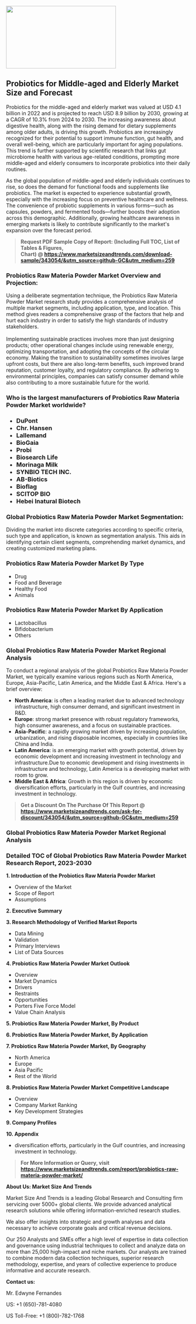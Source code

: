 <p><img class="alignnone size-medium wp-image-20088" src="https://ffe5etoiles.com/wp-content/uploads/2024/12/MST1-300x171.png" alt="" width="300" height="171" /></p><h2>Probiotics for Middle-aged and Elderly Market Size and Forecast</h2><p>Probiotics for the middle-aged and elderly market was valued at USD 4.1 billion in 2022 and is projected to reach USD 8.9 billion by 2030, growing at a CAGR of 10.3% from 2024 to 2030. The increasing awareness about digestive health, along with the rising demand for dietary supplements among older adults, is driving this growth. Probiotics are increasingly recognized for their potential to support immune function, gut health, and overall well-being, which are particularly important for aging populations. This trend is further supported by scientific research that links gut microbiome health with various age-related conditions, prompting more middle-aged and elderly consumers to incorporate probiotics into their daily routines.</p><p>As the global population of middle-aged and elderly individuals continues to rise, so does the demand for functional foods and supplements like probiotics. The market is expected to experience substantial growth, especially with the increasing focus on preventive healthcare and wellness. The convenience of probiotic supplements in various forms—such as capsules, powders, and fermented foods—further boosts their adoption across this demographic. Additionally, growing healthcare awareness in emerging markets is likely to contribute significantly to the market's expansion over the forecast period.</p></p><blockquote id="" class=""><strong>Request PDF Sample Copy of Report: (Including Full TOC, List of Tables &amp; Figures, Chart)&nbsp;@&nbsp;<strong><a href="https://www.marketsizeandtrends.com/download-sample/343054/&utm_source=github-GC&utm_medium=259" target="_blank">https://www.marketsizeandtrends.com/download-sample/343054/&utm_source=github-GC&utm_medium=259</a></strong></strong></blockquote><h3 id="" class="">Probiotics Raw Materia Powder Market&nbsp;Overview and Projection:</h3><p id="" class="">Using a deliberate segmentation technique, the Probiotics Raw Materia Powder Market research study provides a comprehensive analysis of multiple market segments, including application, type, and location. This method gives readers a comprehensive grasp of the factors that help and hurt each industry in order to satisfy the high standards of industry stakeholders. <br /> <br />Implementing sustainable practices involves more than just designing products; other operational changes include using renewable energy, optimizing transportation, and adopting the concepts of the circular economy. Making the transition to sustainability sometimes involves large upfront costs, but there are also long-term benefits, such improved brand reputation, customer loyalty, and regulatory compliance. By adhering to environmental principles, companies can satisfy consumer demand while also contributing to a more sustainable future for the world.</p><h3 id="" class="">Who is the largest manufacturers of&nbsp;Probiotics Raw Materia Powder Market worldwide?</h3><h3 class=""><p><ul><li>DuPont </li><li> Chr. Hansen </li><li> Lallemand </li><li> BioGaia </li><li> Probi </li><li> Biosearch Life </li><li> Morinaga Milk </li><li> SYNBIO TECH INC. </li><li> AB-Biotics </li><li> Bioflag </li><li> SCITOP BIO </li><li> Hebei Inatural Biotech</li></ul></p></h3><h3 id="" class="">Global&nbsp;Probiotics Raw Materia Powder Market Segmentation:</h3><p id="" class="">Dividing the market into discrete categories according to specific criteria, such type and application, is known as segmentation analysis. This aids in identifying certain client segments, comprehending market dynamics, and creating customized marketing plans.</p><h3 id="" class="">Probiotics Raw Materia Powder Market&nbsp;By Type</h3><p><p><ul><li>Drug</li><li> Food and Beverage</li><li> Healthy Food</li><li> Animals</p></li></ul></p></p><h3 id="" class="">Probiotics Raw Materia Powder Market&nbsp;By Application</h3><p class=""><p><ul><li>Lactobacillus</li><li> Bifidobacterium</li><li> Others</li></ul></p></p><h3 id="" class="">Global Probiotics Raw Materia Powder Market Regional Analysis</h3><p id="" class="">To conduct a regional analysis of the global Probiotics Raw Materia Powder Market, we typically examine various regions such as North America, Europe, Asia-Pacific, Latin America, and the Middle East &amp; Africa. Here's a brief overview:</p><ul><li><strong>North America</strong>: is often a leading market due to advanced technology infrastructure, high consumer demand, and significant investment in R&amp;D.</li><li><strong>Europe</strong>: strong market presence with robust regulatory frameworks, high consumer awareness, and a focus on sustainable practices.</li><li><strong>Asia-Pacific</strong>: a rapidly growing market driven by increasing population, urbanization, and rising disposable incomes, especially in countries like China and India.</li><li><strong>Latin America</strong>: is an emerging market with growth potential, driven by economic development and increasing investment in technology and infrastructure.Due to economic development and rising investments in infrastructure and technology, Latin America is a developing market with room to grow.</li><li><strong>Middle East &amp; Africa</strong>: Growth in this region is driven by economic diversification efforts, particularly in the Gulf countries, and increasing investment in technology.</li></ul><blockquote id="" class=""><strong>Get a Discount On The Purchase Of This Report @ <strong><a href="https://www.marketsizeandtrends.com/ask-for-discount/343054/&utm_source=github-GC&utm_medium=259" target="_blank">https://www.marketsizeandtrends.com/ask-for-discount/343054/&utm_source=github-GC&utm_medium=259</a></strong></strong></blockquote><h3 id="" class="">Global Probiotics Raw Materia Powder Market Regional Analysis</h3><h3 id="" class="">Detailed TOC of Global Probiotics Raw Materia Powder Market Research Report, 2023-2030</h3><p id="" class=""><strong>1. Introduction of the Probiotics Raw Materia Powder Market</strong></p><ul><li>Overview of the Market</li><li>Scope of Report</li><li>Assumptions</li></ul><p id="" class=""><strong>2. Executive Summary</strong></p><p id="" class=""><strong>3. Research Methodology of Verified Market Reports</strong></p><ul><li>Data Mining</li><li>Validation</li><li>Primary Interviews</li><li>List of Data Sources</li></ul><p id="" class=""><strong>4. Probiotics Raw Materia Powder Market Outlook</strong></p><ul><li>Overview</li><li>Market Dynamics</li><li>Drivers</li><li>Restraints</li><li>Opportunities</li><li>Porters Five Force Model</li><li>Value Chain Analysis</li></ul><p id="" class=""><strong>5. Probiotics Raw Materia Powder Market, By Product</strong></p><p id="" class=""><strong>6. Probiotics Raw Materia Powder Market, By Application</strong></p><p id="" class=""><strong>7. Probiotics Raw Materia Powder Market, By Geography</strong></p><ul><li>North America</li><li>Europe</li><li>Asia Pacific</li><li>Rest of the World</li></ul><p id="" class=""><strong>8. Probiotics Raw Materia Powder Market Competitive Landscape</strong></p><ul><li>Overview</li><li>Company Market Ranking</li><li>Key Development Strategies</li></ul><p id="" class=""><strong>9. Company Profiles</strong></p><p id="" class=""><strong>10. Appendix</strong></p><ul><li>diversification efforts, particularly in the Gulf countries, and increasing investment in technology.</li></ul><blockquote id="" class=""><strong>For More Information or Query, visit <strong><strong><a href="https://www.marketsizeandtrends.com/report/probiotics-raw-materia-powder-market/" target="_blank">https://www.marketsizeandtrends.com/report/probiotics-raw-materia-powder-market/</a></strong></strong></strong></blockquote><p id="" class=""><strong>About Us: Market Size And Trends</strong></p><p id="" class="">Market Size And Trends is a leading Global Research and Consulting firm servicing over 5000+ global clients. We provide advanced analytical research solutions while offering information-enriched research studies.</p><p id="" class="">We also offer insights into strategic and growth analyses and data necessary to achieve corporate goals and critical revenue decisions.</p><p id="" class="">Our 250 Analysts and SMEs offer a high level of expertise in data collection and governance using industrial techniques to collect and analyze data on more than 25,000 high-impact and niche markets. Our analysts are trained to combine modern data collection techniques, superior research methodology, expertise, and years of collective experience to produce informative and accurate research.</p><p id="" class=""><strong>Contact us:</strong></p><p id="" class="">Mr. Edwyne Fernandes</p><p id="" class="">US: +1 (650)-781-4080</p><p id="" class="">US Toll-Free: +1 (800)-782-1768</p>
